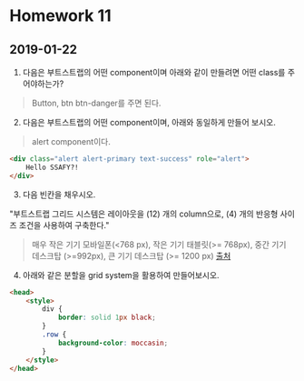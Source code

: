 # Homework 11

## 2019-01-22

1. 다음은 부트스트랩의 어떤 component이며 아래와 같이 만들려면 어떤 class를 주어야하는가?

> Button, btn btn-danger를 주면 된다.

2. 다음은 부트스트랩의 어떤 component이며, 아래와 동일하게 만들어 보시오.

> alert component이다.

```html
<div class="alert alert-primary text-success" role="alert">
    Hello SSAFY?!
</div>
```



3. 다음 빈칸을 채우시오.

"부트스트랩 그리드 시스템은 레이아웃을 (12) 개의 column으로,  (4) 개의 반응형 사이즈 조건을 사용하여 구축한다."

> 매우 작은 기기 모바일폰(<768 px), 작은 기기 태블릿(>= 768px), 중간 기기 데스크탑 (>=992px), 큰 기기 데스크탑 (>= 1200 px) [출처](http://bootstrapk.com/css/)



4. 아래와 같은 분할을 grid system을 활용하여 만들어보시오.

```html
<head>
    <style>
    	div {
    		border: solid 1px black;
        }
    	.row {
    		background-color: moccasin;
        }
    </style>
</head>
```


